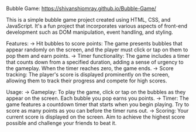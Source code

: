 Bubble Game: https://shivanshiomray.github.io/Bubble-Game/

This is a simple bubble game project created using HTML, CSS, and JavaScript. It's a fun project that incorporates various aspects of front-end development such as DOM manipulation, event handling, and styling.

Features:
  -> Hit bubbles to score points: The game presents bubbles that appear randomly on the screen, and the player must click or tap on them to pop them and earn points.
  -> Timer functionality: The game includes a timer that counts down from a specified duration, adding a sense of urgency to the gameplay. When the timer reaches zero, the game ends.
  -> Score tracking: The player's score is displayed prominently on the screen, allowing them to track their progress and compete for high scores.

Usage:
  -> Gameplay: To play the game, click or tap on the bubbles as they appear on the screen. Each bubble you pop earns you points.
  -> Timer: The game features a countdown timer that starts when you begin playing. Try to score as many points as you can before the timer runs out.
  -> Scoring: Your current score is displayed on the screen. Aim to achieve the highest score possible and challenge your friends to beat it.
